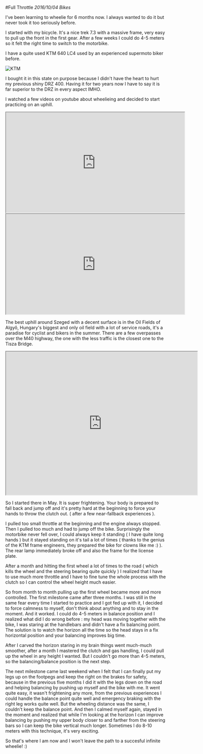 #Full Throttle
_2016/10/04 Bikes_

I've been learning to wheelie for 6 months now. I always wanted to do it but never took it too seriously before.

I started with my bicycle. It's a nice trek 7.3 with a massive frame, very easy to pull up the front in the first gear. After a few weeks I could do 4-5 meters so it felt the right time to switch to the motorbike.

I have a quite used KTM 640 LC4 used by an experienced supermoto biker before.

![KTM](/images/blog/2016/10/20161004_full_throttle_0.jpg)

I bought it in this state on purpose because I didn't have the heart to hurt my previous shiny DRZ 400. Having it for two years now I have to say it is far superior to the DRZ in every aspect IMHO.

I watched a few videos on youtube about wheelieing and decided to start practicing on an uphill.

<p align="center">
<iframe width="560" height="315" src="https://www.youtube.com/embed/i3ob0kEKk-4" allow="fullscreen"></iframe>

<iframe width="560" height="315" src="https://www.youtube.com/embed/aGBIt0GByfY" allow="fullscreen"></iframe>
</p>

The best uphill around Szeged with a decent surface is in the Oil Fields of Algyő, Hungary's biggest and only oil field with a lot of service roads, it's a paradise for cyclist and bikers in the summer. There are a few overpasses over the M40 highway, the one with the less traffic is the closest one to the Tisza Bridge.

<p align="center">
<iframe align="center" src="https://www.google.com/maps/embed?pb=!1m18!1m12!1m3!1d2929.1443974017398!2d20.226096115700305!3d46.29311727911938!2m3!1f0!2f0!3f0!3m2!1i1024!2i768!4f13.1!3m3!1m2!1s0x474462577474150f%3A0x47c379b926816cde!2sSzeged%2C+M43%2C+6753!5e1!3m2!1shu!2shu!4v1475586470021" width="600" height="450" allow="fullscreen"></iframe>
</p>

So I started there in May. It is super frightening. Your body is prepared to fall back and jump off and it's pretty hard at the beginning to force your hands to throw the clutch out. ( after a few near-fallback experiences ).

I pulled too small throttle at the beginning and the engine always stopped. Then I pulled too much and had to jump off the bike. Surprisingly the motorbike never fell over, I could always keep it standing ( I have quite long hands ) but it stayed standing on it's tail a lot of times ( thanks to the genius of the KTM frame engineers, they prepared the bike for clowns like me :) ). The rear lamp immediately broke off and also the frame for the license plate.

After a month and hitting the first wheel a lot of times to the road ( which kills the wheel and the steering bearing quite quickly ) I realized that I have to use much more throttle and I have to fine tune the whole process with the clutch so I can control the wheel height much easier.

So from month to month pulling up the first wheel became more and more controlled. The first milestone came after three months. I was still in the same fear every time I started to practice and I got fed up with it, I decided to force calmness to myself, don't think about anything and to stay in the moment. And it worked. I could do 4-5 meters in balance position and I realized what did I do wrong before : my head was moving together with the bike, I was staring at the handlebars and didn't have a fix balancing point. The solution is to watch the horizon all the time so the head stays in a fix horizontal position and your balancing improves big time.

After I carved the horizon staring in my brain things went much-much smoother, after a month I mastered the clutch and gas handling, I could pull up the wheel in any height I wanted. But I couldn't go more than 4-5 meters, so the balancing/balance position is the next step.

The next milestone came last weekend when I felt that I can finally put my legs up on the footpegs and keep the right on the brakes for safety, because in the previous five months I did it with the legs down on the road and helping balancing by pushing up myself and the bike with me. It went quite easy, it wasn't frightening any more, from the previous experiences I could handle the balance point quite well and emergency braking with the right leg works quite well. But the wheeling distance was the same, I couldn't keep the balance point. And then I calmed myself again, stayed in the moment and realized that while I'm looking at the horizon I can improve balancing by pushing my upper body closer to and farther from the steering bars so I can keep the bike vertical much longer. Sometimes I do 8-10 meters with this technique, it's very exciting.

So that's where I am now and I won't leave the path to a succesful infinite wheelie! :)